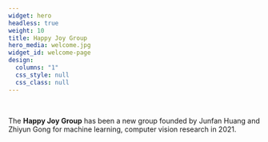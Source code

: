 ```yaml
---
widget: hero
headless: true
weight: 10
title: Happy Joy Group
hero_media: welcome.jpg
widget_id: welcome-page
design:
  columns: "1"
  css_style: null
  css_class: null
---
```

<br>

The **Happy Joy Group** has been a new group founded by Junfan Huang and Zhiyun Gong for machine learning, computer vision research in 2021.